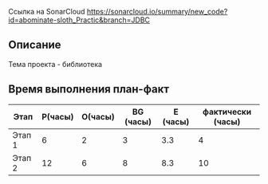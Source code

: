 Ссылка на SonarCloud https://sonarcloud.io/summary/new_code?id=abominate-sloth_Practic&branch=JDBC
## Описание

Тема проекта - библиотека

## Время выполнения план-факт

| Этап           | P(часы)  | O(часы) | BG (часы) | E (часы) | фактически (часы) |
|----------------|----------|---------|-----------|----------|-------------------|
| Этап 1         | 6        | 2       | 3         | 3.3      | 4                 |
| Этап 2         | 12       | 6       | 8         | 8.3      | 10                |


